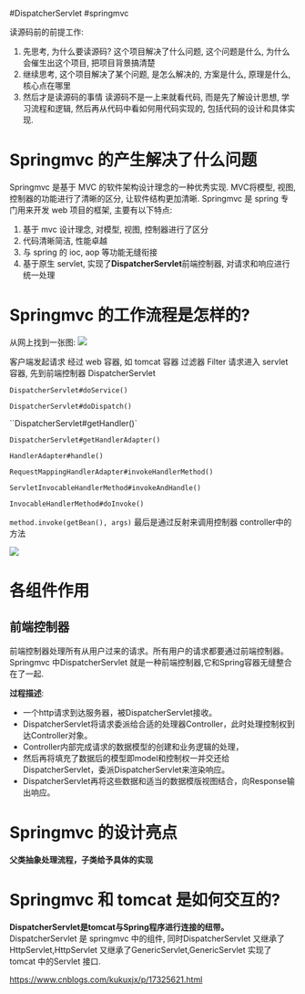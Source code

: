 #DispatcherServlet #springmvc


读源码前的前提工作:
1. 先思考, 为什么要读源码? 这个项目解决了什么问题, 这个问题是什么, 为什么会催生出这个项目, 把项目背景搞清楚
2. 继续思考, 这个项目解决了某个问题, 是怎么解决的, 方案是什么, 原理是什么, 核心点在哪里
3. 然后才是读源码的事情
读源码不是一上来就看代码, 而是先了解设计思想, 学习流程和逻辑, 然后再从代码中看如何用代码实现的, 包括代码的设计和具体实现.

# Springmvc 的产生解决了什么问题

Springmvc 是基于 MVC 的软件架构设计理念的一种优秀实现.
MVC将模型, 视图, 控制器的功能进行了清晰的区分, 让软件结构更加清晰.
Springmvc 是 spring 专门用来开发 web 项目的框架, 主要有以下特点:
1. 基于 mvc 设计理念, 对模型, 视图, 控制器进行了区分
2. 代码清晰简洁, 性能卓越
3. 与 spring 的 ioc, aop 等功能无缝衔接
4. 基于原生 servlet, 实现了**DispatcherServlet**前端控制器, 对请求和响应进行统一处理


# Springmvc 的工作流程是怎样的?

从网上找到一张图:
![](Pasted%20image%2020250119110243.png)



客户端发起请求
经过 web 容器, 如 tomcat 容器
过滤器 Filter
请求进入 servlet 容器, 先到前端控制器 DispatcherServlet


`DispatcherServlet#doService()`

`DispatcherServlet#doDispatch()`

``DispatcherServlet#getHandler()`

`DispatcherServlet#getHandlerAdapter()`

`HandlerAdapter#handle()`

`RequestMappingHandlerAdapter#invokeHandlerMethod()`

`ServletInvocableHandlerMethod#invokeAndHandle()`

`InvocableHandlerMethod#doInvoke()`

`method.invoke(getBean(), args)` 最后是通过反射来调用控制器 controller中的方法

![](Pasted%20image%2020250120130433.png)


# 各组件作用

## 前端控制器

前端控制器处理所有从用户过来的请求。所有用户的请求都要通过前端控制器。
Springmvc 中DispatcherServlet 就是一种前端控制器,它和Spring容器无缝整合在了一起.

**过程描述**: 
- 一个http请求到达服务器，被DispatcherServlet接收。
- DispatcherServlet将请求委派给合适的处理器Controller，此时处理控制权到达Controller对象。
- Controller内部完成请求的数据模型的创建和业务逻辑的处理，
- 然后再将填充了数据后的模型即model和控制权一并交还给DispatcherServlet，委派DispatcherServlet来渲染响应。
- DispatcherServlet再将这些数据和适当的数据模版视图结合，向Response输出响应。

# Springmvc 的设计亮点

**父类抽象处理流程，子类给予具体的实现**

# Springmvc 和 tomcat 是如何交互的?

**DispatcherServlet是tomcat与Spring程序进行连接的纽带。**
DispatcherServlet 是 springmvc 中的组件, 同时DispatcherServlet 又继承了HttpServlet,HttpServlet 又继承了GenericServlet,GenericServlet 实现了 tomcat 中的Servlet 接口.



https://www.cnblogs.com/kukuxjx/p/17325621.html
